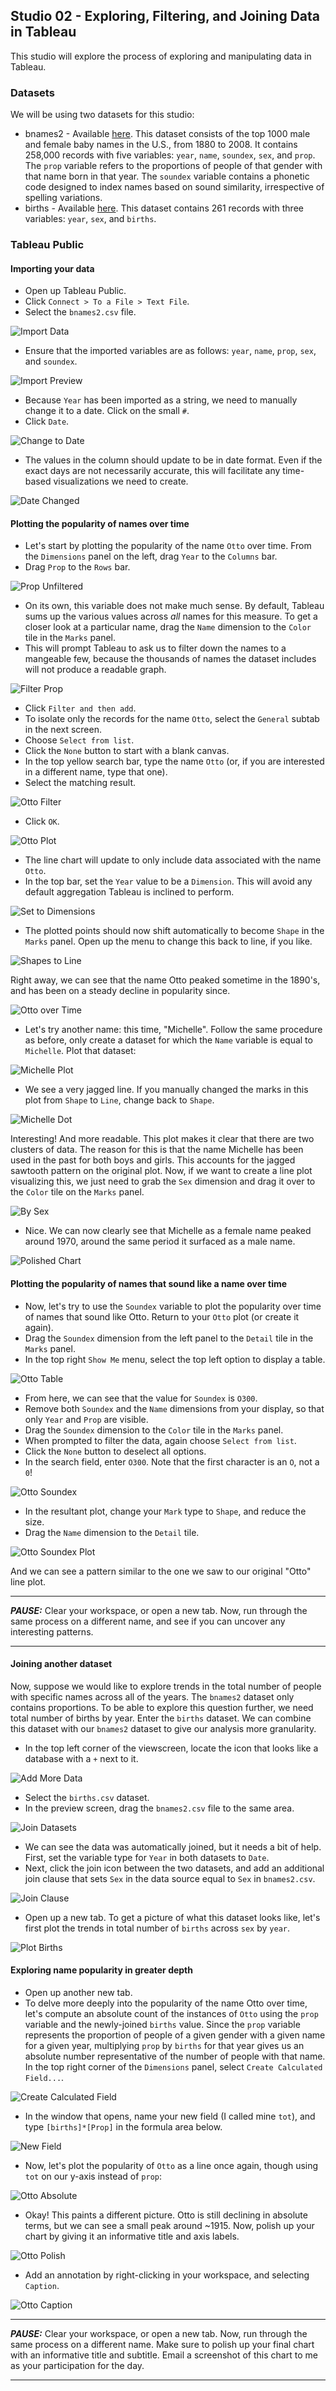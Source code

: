 ## Studio 02 - Exploring, Filtering, and Joining Data in Tableau

This studio will explore the process of exploring and manipulating data in Tableau.

### Datasets

We will be using two datasets for this studio:

* bnames2 - Available [here](https://github.com/emilyfuhrman/datavis_design/blob/master/2018_Fall/Data/02/bnames2.csv.bz2). This dataset consists of the top 1000 male and female baby names in the U.S., from 1880 to 2008. It contains 258,000 records with five variables: `year`, `name`, `soundex`, `sex`, and `prop`. The `prop` variable refers to the proportions of people of that gender with that name born in that year. The `soundex` variable contains a phonetic code designed to index names based on sound similarity, irrespective of spelling variations.
* births - Available [here](https://github.com/emilyfuhrman/datavis_design/blob/master/2018_Fall/Data/02/births.csv). This dataset contains 261 records with three variables: `year`, `sex`, and `births`.

### Tableau Public
#### Importing your data

* Open up Tableau Public.
* Click `Connect > To a File > Text File`.
* Select the `bnames2.csv` file.

![Import Data](https://github.com/emilyfuhrman/datavis_design/blob/master/2018_Fall/Studios/Images/02/01_Import_Data.png)

* Ensure that the imported variables are as follows: `year`, `name`, `prop`, `sex`, and `soundex`. 

![Import Preview](https://github.com/emilyfuhrman/datavis_design/blob/master/2018_Fall/Studios/Images/02/02_Import_Preview.png)

* Because `Year` has been imported as a string, we need to manually change it to a date. Click on the small `#`. 
* Click `Date`.

![Change to Date](https://github.com/emilyfuhrman/datavis_design/blob/master/2018_Fall/Studios/Images/02/03_Change_to_Date.png)

* The values in the column should update to be in date format. Even if the exact days are not necessarily accurate, this will facilitate any time-based visualizations we need to create.

![Date Changed](https://github.com/emilyfuhrman/datavis_design/blob/master/2018_Fall/Studios/Images/02/04_Date_Changed.png)

#### Plotting the popularity of names over time

* Let's start by plotting the popularity of the name `Otto` over time. From the `Dimensions` panel on the left, drag `Year` to the `Columns` bar.
* Drag `Prop` to the `Rows` bar.

![Prop Unfiltered](https://github.com/emilyfuhrman/datavis_design/blob/master/2018_Fall/Studios/Images/02/05_Prop_Unfiltered.png)

* On its own, this variable does not make much sense. By default, Tableau sums up the various values across _all_ names for this measure. To get a closer look at a particular name, drag the `Name` dimension to the `Color` tile in the `Marks` panel.
* This will prompt Tableau to ask us to filter down the names to a mangeable few, because the thousands of names the dataset includes will not produce a readable graph. 

![Filter Prop](https://github.com/emilyfuhrman/datavis_design/blob/master/2018_Fall/Studios/Images/02/06_Filter_Prop.png)

* Click `Filter and then add`.
* To isolate only the records for the name `Otto`, select the `General` subtab in the next screen.
* Choose `Select from list`.
* Click the `None` button to start with a blank canvas.
* In the top yellow search bar, type the name `Otto` (or, if you are interested in a different name, type that one).
* Select the matching result.

![Otto Filter](https://github.com/emilyfuhrman/datavis_design/blob/master/2018_Fall/Studios/Images/02/07_Otto_Filter.png)

* Click `OK`.

![Otto Plot](https://github.com/emilyfuhrman/datavis_design/blob/master/2018_Fall/Studios/Images/02/08_Otto_Plot.png)

* The line chart will update to only include data associated with the name `Otto`. 
* In the top bar, set the `Year` value to be a `Dimension`. This will avoid any default aggregation Tableau is inclined to perform.

![Set to Dimensions](https://github.com/emilyfuhrman/datavis_design/blob/master/2018_Fall/Studios/Images/02/09_Set_to_Dimension.png)

* The plotted points should now shift automatically to become `Shape` in the `Marks` panel. Open up the menu to change this back to line, if you like. 

![Shapes to Line](https://github.com/emilyfuhrman/datavis_design/blob/master/2018_Fall/Studios/Images/02/10_Shape_to_Line.png)

Right away, we can see that the name Otto peaked sometime in the 1890's, and has been on a steady decline in popularity since.

![Otto over Time](https://github.com/emilyfuhrman/datavis_design/blob/master/2018_Fall/Studios/Images/02/11_Otto_Over_Time.png)

* Let's try another name: this time, "Michelle". Follow the same procedure as before, only create a dataset for which the `Name` variable is equal to `Michelle`. Plot that dataset:

![Michelle Plot](https://github.com/emilyfuhrman/datavis_design/blob/master/2018_Fall/Studios/Images/02/12_Michelle_Plot.png)

* We see a very jagged line. If you manually changed the marks in this plot from `Shape` to `Line`, change back to `Shape`.

![Michelle Dot](https://github.com/emilyfuhrman/datavis_design/blob/master/2018_Fall/Studios/Images/02/13_Michelle_Dot.png)

Interesting! And more readable. This plot makes it clear that there are two clusters of data. The reason for this is that the name Michelle has been used in the past for both boys and girls. This accounts for the jagged sawtooth pattern on the original plot. Now, if we want to create a line plot visualizing this, we just need to grab the `Sex` dimension and drag it over to the `Color` tile on the `Marks` panel.

![By Sex](https://github.com/emilyfuhrman/datavis_design/blob/master/2018_Fall/Studios/Images/02/14_By_Sex.png)

* Nice. We can now clearly see that Michelle as a female name peaked around 1970, around the same period it surfaced as a male name.

![Polished Chart](https://github.com/emilyfuhrman/datavis_design/blob/master/2018_Fall/Studios/Images/02/15_Polished_Chart.png)

#### Plotting the popularity of names that sound like a name over time

* Now, let's try to use the `Soundex` variable to plot the popularity over time of names that sound like Otto. Return to your `Otto` plot (or create it again).
* Drag the `Soundex` dimension from the left panel to the `Detail` tile in the `Marks` panel.
* In the top right `Show Me` menu, select the top left option to display a table.

![Otto Table](https://github.com/emilyfuhrman/datavis_design/blob/master/2018_Fall/Studios/Images/02/16_Otto_Table.png)

* From here, we can see that the value for `Soundex` is `O300`.
* Remove both `Soundex` and the `Name` dimensions from your display, so that only `Year` and `Prop` are visible. 
* Drag the `Soundex` dimension to the `Color` tile in the `Marks` panel.
* When prompted to filter the data, again choose `Select from list`.
* Click the `None` button to deselect all options.
* In the search field, enter `O300`. Note that the first character is an `O`, not a `0`!

![Otto Soundex](https://github.com/emilyfuhrman/datavis_design/blob/master/2018_Fall/Studios/Images/02/17_Otto_Soundex.png)

* In the resultant plot, change your `Mark` type to `Shape`, and reduce the size.
* Drag the `Name` dimension to the `Detail` tile.

![Otto Soundex Plot](https://github.com/emilyfuhrman/datavis_design/blob/master/2018_Fall/Studios/Images/02/18_Otto_Soundex_Plot.png)

And we can see a pattern similar to the one we saw to our original "Otto" line plot. 

___
**_PAUSE:_** Clear your workspace, or open a new tab. Now, run through the same process on a different name, and see if you can uncover any interesting patterns.
___

#### Joining another dataset

Now, suppose we would like to explore trends in the total number of people with specific names across all of the years. The `bnames2` dataset only contains proportions. To be able to explore this question further, we need total number of births by year. Enter the `births` dataset. We can combine this dataset with our `bnames2` dataset to give our analysis more granularity.

* In the top left corner of the viewscreen, locate the icon that looks like a database with a `+` next to it.

![Add More Data](https://github.com/emilyfuhrman/datavis_design/blob/master/2018_Fall/Studios/Images/02/19_Add_More_Data.png)

* Select the `births.csv` dataset.
* In the preview screen, drag the `bnames2.csv` file to the same area.

![Join Datasets](https://github.com/emilyfuhrman/datavis_design/blob/master/2018_Fall/Studios/Images/02/20_Join_Datasets.png)

* We can see the data was automatically joined, but it needs a bit of help. First, set the variable type for `Year` in both datasets to `Date`.
* Next, click the join icon between the two datasets, and add an additional join clause that sets `Sex` in the data source equal to `Sex` in `bnames2.csv`.

![Join Clause](https://github.com/emilyfuhrman/datavis_design/blob/master/2018_Fall/Studios/Images/02/21_Join_Clause.png)

* Open up a new tab. To get a picture of what this dataset looks like, let's first plot the trends in total number of `births` across `sex` by `year`.

![Plot Births](https://github.com/emilyfuhrman/datavis_design/blob/master/2018_Fall/Studios/Images/02/22_Plot_Births.png)

#### Exploring name popularity in greater depth

* Open up another new tab.
* To delve more deeply into the popularity of the name Otto over time, let's compute an absolute count of the instances of `Otto` using the `prop` variable and the newly-joined `births` value. Since the `prop` variable represents the proportion of people of a given gender with a given name for a given year, multiplying `prop` by `births` for that year gives us an absolute number representative of the number of people with that name. In the top right corner of the `Dimensions` panel, select `Create Calculated Field...`.

![Create Calculated Field](https://github.com/emilyfuhrman/datavis_design/blob/master/2018_Fall/Studios/Images/02/23_Create_Calculated_Field.png)

* In the window that opens, name your new field (I called mine `tot`), and type `[births]*[Prop]` in the formula area below.

![New Field](https://github.com/emilyfuhrman/datavis_design/blob/master/2018_Fall/Studios/Images/02/24_New_Field.png)

* Now, let's plot the popularity of `Otto` as a line once again, though using `tot` on our y-axis instead of `prop`:

![Otto Absolute](https://github.com/emilyfuhrman/datavis_design/blob/master/2018_Fall/Studios/Images/02/25_Otto_Absolute.png)

* Okay! This paints a different picture. Otto is still declining in absolute terms, but we can see a small peak around ~1915. Now, polish up your chart by giving it an informative title and axis labels. 

![Otto Polish](https://github.com/emilyfuhrman/datavis_design/blob/master/2018_Fall/Studios/Images/02/26_Otto_Polish.png)

* Add an annotation by right-clicking in your workspace, and selecting `Caption`.

![Otto Caption](https://github.com/emilyfuhrman/datavis_design/blob/master/2018_Fall/Studios/Images/02/27_Otto_Caption.png)

___
**_PAUSE:_** Clear your workspace, or open a new tab. Now, run through the same process on a different name. Make sure to polish up your final chart with an informative title and subtitle. Email a screenshot of this chart to me as your participation for the day. 
___
